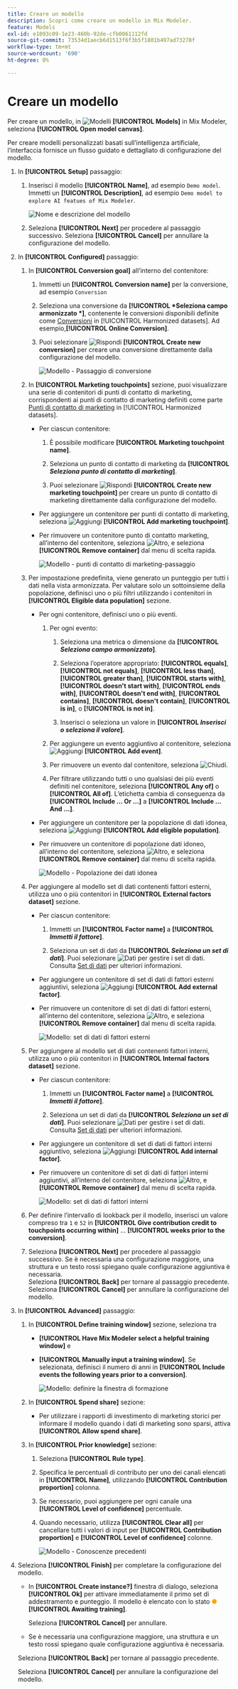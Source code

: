 ```yaml
---
title: Creare un modello
description: Scopri come creare un modello in Mix Modeler.
feature: Models
exl-id: e1093c09-1e23-460b-92de-cfb0061112fd
source-git-commit: 73534d1aecb6d1513f6f3b5f1801b497ad73278f
workflow-type: tm+mt
source-wordcount: '690'
ht-degree: 0%

---
```


# Creare un modello

Per creare un modello, in ![Modelli](../assets/icons/FileData.svg) **[!UICONTROL Models]** in Mix Modeler, seleziona **[!UICONTROL Open model canvas]**.

Per creare modelli personalizzati basati sull’intelligenza artificiale, l’interfaccia fornisce un flusso guidato e dettagliato di configurazione del modello.

1. In **[!UICONTROL Setup]** passaggio:

   1. Inserisci il modello **[!UICONTROL Name]**, ad esempio `Demo model`. Immetti un **[!UICONTROL Description]**, ad esempio `Demo model to explore AI featues of Mix Modeler`.

      ![Nome e descrizione del modello](../assets/model-name-description.png)

   1. Seleziona **[!UICONTROL Next]** per procedere al passaggio successivo. Seleziona **[!UICONTROL Cancel]** per annullare la configurazione del modello.

1. In **[!UICONTROL Configured]** passaggio:

   1. In **[!UICONTROL Conversion goal]** all’interno del contenitore:

      1. Immetti un **[!UICONTROL Conversion name]** per la conversione, ad esempio `Conversion`

      1. Seleziona una conversione da **[!UICONTROL *Seleziona campo armonizzato *]**, contenente le conversioni disponibili definite come [Conversioni](../harmonize-data/conversions.md) in [!UICONTROL Harmonized datasets]. Ad esempio,**[!UICONTROL Online Conversion]**.

      1. Puoi selezionare ![Rispondi](../assets/icons/Reply.svg) **[!UICONTROL Create new conversion]** per creare una conversione direttamente dalla configurazione del modello.

         ![Modello - Passaggio di conversione](../assets/model-conversion-step.png)

   1. In **[!UICONTROL Marketing touchpoints]** sezione, puoi visualizzare una serie di contenitori di punti di contatto di marketing, corrispondenti ai punti di contatto di marketing definiti come parte [Punti di contatto di marketing](../harmonize-data/marketing-touchpoints.md) in [!UICONTROL Harmonized datasets].

      * Per ciascun contenitore:

         1. È possibile modificare **[!UICONTROL Marketing touchpoint name]**.

         1. Seleziona un punto di contatto di marketing da **[!UICONTROL _Seleziona punto di contatto di marketing_]**.

         1. Puoi selezionare ![Rispondi](../assets/icons/Reply.svg) **[!UICONTROL Create new marketing touchpoint]** per creare un punto di contatto di marketing direttamente dalla configurazione del modello.

      * Per aggiungere un contenitore per punti di contatto di marketing, seleziona ![Aggiungi](../assets/icons/AddCircle.svg) **[!UICONTROL Add marketing touchpoint]**.

      * Per rimuovere un contenitore punto di contatto marketing, all’interno del contenitore, seleziona ![Altro](../assets/icons/More.svg), e seleziona **[!UICONTROL Remove container]** dal menu di scelta rapida.

        ![Modello - punti di contatto di marketing-passaggio](../assets/model-marketing-touchpoint-step.png)

   1. Per impostazione predefinita, viene generato un punteggio per tutti i dati nella vista armonizzata. Per valutare solo un sottoinsieme della popolazione, definisci uno o più filtri utilizzando i contenitori in **[!UICONTROL Eligible data population]** sezione.

      * Per ogni contenitore, definisci uno o più eventi.

         1. Per ogni evento:

            1. Seleziona una metrica o dimensione da **[!UICONTROL _Seleziona campo armonizzato_]**.

            1. Seleziona l’operatore appropriato: **[!UICONTROL equals]**, **[!UICONTROL not equals]**, **[!UICONTROL less than]**, **[!UICONTROL greater than]**, **[!UICONTROL starts with]**, **[!UICONTROL doesn't start with]**, **[!UICONTROL ends with]**, **[!UICONTROL doesn't end with]**, **[!UICONTROL contains]**, **[!UICONTROL doesn't contain]**, **[!UICONTROL is in]**, o **[!UICONTROL is not in]**.

            1. Inserisci o seleziona un valore in **[!UICONTROL _Inserisci o seleziona il valore_]**.

         1. Per aggiungere un evento aggiuntivo al contenitore, seleziona ![Aggiungi](../assets/icons/AddCircle.svg) **[!UICONTROL Add event]**.

         1. Per rimuovere un evento dal contenitore, seleziona ![Chiudi](../assets/icons/Close.svg).

         1. Per filtrare utilizzando tutti o uno qualsiasi dei più eventi definiti nel contenitore, seleziona **[!UICONTROL Any of]** o **[!UICONTROL All of]**. L’etichetta cambia di conseguenza da **[!UICONTROL Include ... Or ...]** a **[!UICONTROL Include ... And ...]**.

      * Per aggiungere un contenitore per la popolazione di dati idonea, seleziona ![Aggiungi](../assets/icons/AddCircle.svg) **[!UICONTROL Add eligible population]**.

      * Per rimuovere un contenitore di popolazione dati idoneo, all’interno del contenitore, seleziona ![Altro](../assets/icons/More.svg), e seleziona **[!UICONTROL Remove container]** dal menu di scelta rapida.

        ![Modello - Popolazione dei dati idonea](../assets/model-eligible-data-population-step.png)

   1. Per aggiungere al modello set di dati contenenti fattori esterni, utilizza uno o più contenitori in **[!UICONTROL External factors dataset]** sezione.

      * Per ciascun contenitore:

         1. Immetti un **[!UICONTROL Factor name]** a **[!UICONTROL _Immetti il fattore_]**.

         1. Seleziona un set di dati da **[!UICONTROL _Seleziona un set di dati_]**. Puoi selezionare ![Dati](../assets/icons/Data.svg) per gestire i set di dati. Consulta [Set di dati](../ingest-data/datasets.md) per ulteriori informazioni.

      * Per aggiungere un contenitore di set di dati di fattori esterni aggiuntivi, seleziona ![Aggiungi](../assets/icons/AddCircle.svg) **[!UICONTROL Add external factor]**.

      * Per rimuovere un contenitore di set di dati di fattori esterni, all’interno del contenitore, seleziona ![Altro](../assets/icons/More.svg), e seleziona **[!UICONTROL Remove container]** dal menu di scelta rapida.

        ![Modello: set di dati di fattori esterni](../assets/model-external-factors-dataset-step.png)


   1. Per aggiungere al modello set di dati contenenti fattori interni, utilizza uno o più contenitori in **[!UICONTROL Internal factors dataset]** sezione.

      * Per ciascun contenitore:

         1. Immetti un **[!UICONTROL Factor name]** a **[!UICONTROL _Immetti il fattore_]**.

         1. Seleziona un set di dati da **[!UICONTROL _Seleziona un set di dati_]**. Puoi selezionare ![Dati](../assets/icons/Data.svg) per gestire i set di dati. Consulta [Set di dati](../ingest-data/datasets.md) per ulteriori informazioni.

      * Per aggiungere un contenitore di set di dati di fattori interni aggiuntivo, seleziona ![Aggiungi](../assets/icons/AddCircle.svg) **[!UICONTROL Add internal factor]**.

      * Per rimuovere un contenitore di set di dati di fattori interni aggiuntivi, all’interno del contenitore, seleziona ![Altro](../assets/icons/More.svg), e **[!UICONTROL Remove container]** dal menu di scelta rapida.

        ![Modello: set di dati di fattori interni](../assets/model-internal-factors-dataset-step.png)

   1. Per definire l’intervallo di lookback per il modello, inserisci un valore compreso tra `1` e `52` in **[!UICONTROL Give contribution credit to touchpoints occurring within]** ... **[!UICONTROL weeks prior to the conversion]**.

   1. Seleziona **[!UICONTROL Next]** per procedere al passaggio successivo. Se è necessaria una configurazione maggiore, una struttura e un testo rossi spiegano quale configurazione aggiuntiva è necessaria. <br/>Seleziona **[!UICONTROL Back]** per tornare al passaggio precedente. <br/>Seleziona **[!UICONTROL Cancel]** per annullare la configurazione del modello.

1. In **[!UICONTROL Advanced]** passaggio:

   1. In **[!UICONTROL Define training window]** sezione, seleziona tra

      * **[!UICONTROL Have Mix Modeler select a helpful training window]** e

      * **[!UICONTROL Manually input a training window]**. Se selezionata, definisci il numero di anni in **[!UICONTROL Include events the following years prior to a conversion]**.

        ![Modello: definire la finestra di formazione](../assets/model-define-training-window.png)

   1. In **[!UICONTROL Spend share]** sezione:

      * Per utilizzare i rapporti di investimento di marketing storici per informare il modello quando i dati di marketing sono sparsi, attiva **[!UICONTROL Allow spend share]**.

   1. In **[!UICONTROL Prior knowledge]** sezione:

      1. Seleziona **[!UICONTROL Rule type]**.

      1. Specifica le percentuali di contributo per uno dei canali elencati in **[!UICONTROL Name]**, utilizzando **[!UICONTROL Contribution proportion]** colonna.

      1. Se necessario, puoi aggiungere per ogni canale una **[!UICONTROL Level of confidence]** percentuale.

      1. Quando necessario, utilizza **[!UICONTROL Clear all]** per cancellare tutti i valori di input per **[!UICONTROL Contribution proportion]** e **[!UICONTROL Level of confidence]** colonne.

         ![Modello - Conoscenze precedenti](../assets/model-prior-knowledge-step.png)

1. Seleziona **[!UICONTROL Finish]** per completare la configurazione del modello.

   * In **[!UICONTROL Create instance?]** finestra di dialogo, seleziona **[!UICONTROL Ok]** per attivare immediatamente il primo set di addestramento e punteggio. Il modello è elencato con lo stato <span style="color:orange">●</span> **[!UICONTROL Awaiting training]**.

     Seleziona **[!UICONTROL Cancel]** per annullare.

   * Se è necessaria una configurazione maggiore, una struttura e un testo rossi spiegano quale configurazione aggiuntiva è necessaria.

   Seleziona **[!UICONTROL Back]** per tornare al passaggio precedente.

   Seleziona **[!UICONTROL Cancel]** per annullare la configurazione del modello.

